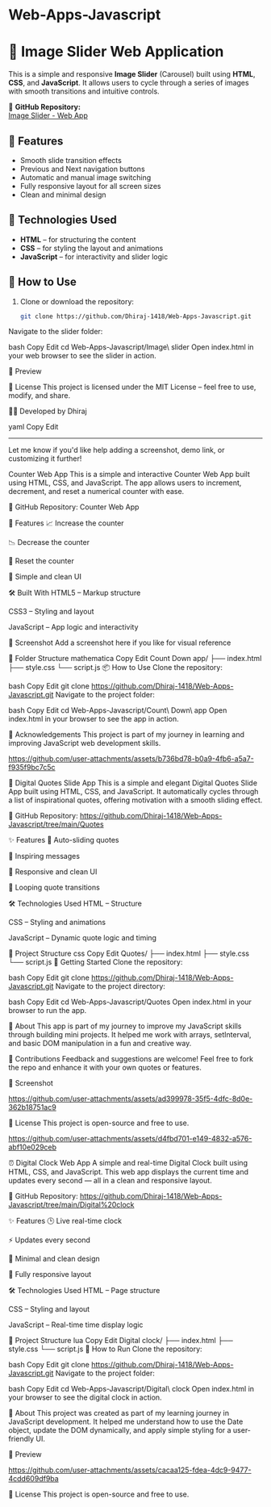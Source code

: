 # Web-Apps-Javascript


# 🌠 Image Slider Web Application

This is a simple and responsive **Image Slider** (Carousel) built using **HTML**, **CSS**, and **JavaScript**. It allows users to cycle through a series of images with smooth transitions and intuitive controls.

🔗 **GitHub Repository:**  
[Image Slider - Web App](https://github.com/Dhiraj-1418/Web-Apps-Javascript/tree/main/Image%20slider)

## 🚀 Features

- Smooth slide transition effects
- Previous and Next navigation buttons
- Automatic and manual image switching
- Fully responsive layout for all screen sizes
- Clean and minimal design

## 🧰 Technologies Used

- **HTML** – for structuring the content
- **CSS** – for styling the layout and animations
- **JavaScript** – for interactivity and slider logic

## 📁 How to Use

1. Clone or download the repository:
   ```bash
   git clone https://github.com/Dhiraj-1418/Web-Apps-Javascript.git
Navigate to the slider folder:

bash
Copy
Edit
cd Web-Apps-Javascript/Image\ slider
Open index.html in your web browser to see the slider in action.

📸 Preview

📄 License
This project is licensed under the MIT License – feel free to use, modify, and share.

👨‍💻 Developed by Dhiraj

yaml
Copy
Edit

---

Let me know if you'd like help adding a screenshot, demo link, or customizing it further!






Counter Web App
This is a simple and interactive Counter Web App built using HTML, CSS, and JavaScript. The app allows users to increment, decrement, and reset a numerical counter with ease.

🔗 GitHub Repository: Counter Web App

🚀 Features
📈 Increase the counter

📉 Decrease the counter

🔄 Reset the counter

🎨 Simple and clean UI

🛠️ Built With
HTML5 – Markup structure

CSS3 – Styling and layout

JavaScript – App logic and interactivity

📸 Screenshot
Add a screenshot here if you like for visual reference

📂 Folder Structure
mathematica
Copy
Edit
Count Down app/
├── index.html
├── style.css
└── script.js
📦 How to Use
Clone the repository:

bash
Copy
Edit
git clone https://github.com/Dhiraj-1418/Web-Apps-Javascript.git
Navigate to the project folder:

bash
Copy
Edit
cd Web-Apps-Javascript/Count\ Down\ app
Open index.html in your browser to see the app in action.

🙌 Acknowledgements
This project is part of my journey in learning and improving JavaScript web development skills.




https://github.com/user-attachments/assets/b736bd78-b0a9-4fb6-a5a7-f935f9bc7c5c



💬 Digital Quotes Slide App
This is a simple and elegant Digital Quotes Slide App built using HTML, CSS, and JavaScript. It automatically cycles through a list of inspirational quotes, offering motivation with a smooth sliding effect.

🔗 GitHub Repository:
https://github.com/Dhiraj-1418/Web-Apps-Javascript/tree/main/Quotes

✨ Features
🌟 Auto-sliding quotes

🧠 Inspiring messages

📱 Responsive and clean UI

🔁 Looping quote transitions

🛠️ Technologies Used
HTML – Structure

CSS – Styling and animations

JavaScript – Dynamic quote logic and timing

📂 Project Structure
css
Copy
Edit
Quotes/
├── index.html
├── style.css
└── script.js
🚀 Getting Started
Clone the repository:

bash
Copy
Edit
git clone https://github.com/Dhiraj-1418/Web-Apps-Javascript.git
Navigate to the project directory:

bash
Copy
Edit
cd Web-Apps-Javascript/Quotes
Open index.html in your browser to run the app.

📌 About
This app is part of my journey to improve my JavaScript skills through building mini projects. It helped me work with arrays, setInterval, and basic DOM manipulation in a fun and creative way.

🙌 Contributions
Feedback and suggestions are welcome! Feel free to fork the repo and enhance it with your own quotes or features.

📸 Screenshot


https://github.com/user-attachments/assets/ad399978-35f5-4dfc-8d0e-362b18751ac9



📃 License
This project is open-source and free to use.


https://github.com/user-attachments/assets/d4fbd701-e149-4832-a576-abf10e029ceb


⏰ Digital Clock Web App
A simple and real-time Digital Clock built using HTML, CSS, and JavaScript. This web app displays the current time and updates every second — all in a clean and responsive layout.

🔗 GitHub Repository:
https://github.com/Dhiraj-1418/Web-Apps-Javascript/tree/main/Digital%20clock

✨ Features
🕒 Live real-time clock

⚡ Updates every second

🎨 Minimal and clean design

📱 Fully responsive layout

🛠️ Technologies Used
HTML – Page structure

CSS – Styling and layout

JavaScript – Real-time time display logic

📂 Project Structure
lua
Copy
Edit
Digital clock/
├── index.html
├── style.css
└── script.js
🚀 How to Run
Clone the repository:

bash
Copy
Edit
git clone https://github.com/Dhiraj-1418/Web-Apps-Javascript.git
Navigate to the project folder:

bash
Copy
Edit
cd Web-Apps-Javascript/Digital\ clock
Open index.html in your browser to see the digital clock in action.

📌 About
This project was created as part of my learning journey in JavaScript development. It helped me understand how to use the Date object, update the DOM dynamically, and apply simple styling for a user-friendly UI.

📸 Preview


 https://github.com/user-attachments/assets/cacaa125-fdea-4dc9-9477-4cdd609df9ba



📃 License
This project is open-source and free to use.


